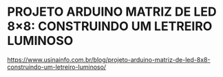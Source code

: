 # PROJETO ARDUINO MATRIZ DE LED 8×8: CONSTRUINDO UM LETREIRO LUMINOSO
https://www.usinainfo.com.br/blog/projeto-arduino-matriz-de-led-8x8-construindo-um-letreiro-luminoso/ 
